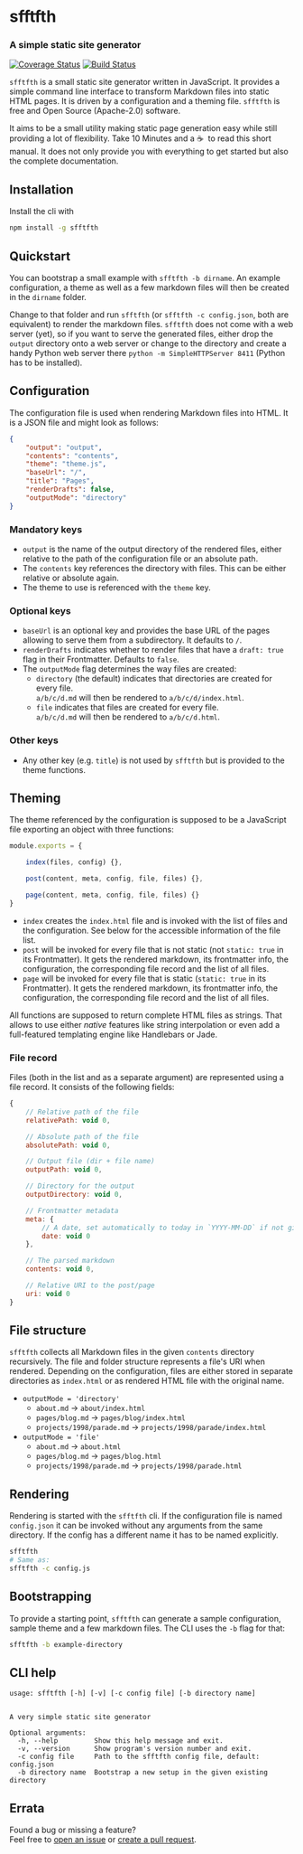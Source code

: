 # sfftfth
### A simple static site generator

[![Coverage Status](https://coveralls.io/repos/github/dak0rn/sfftfth/badge.svg?branch=master)](https://coveralls.io/github/dak0rn/sfftfth?branch=master) [![Build Status](https://travis-ci.org/dak0rn/sfftfth.svg?branch=master)](https://travis-ci.org/dak0rn/sfftfth)

`sfftfth` is a small static site generator written in JavaScript. It provides a simple command line interface to transform Markdown files into static HTML pages. It is driven by a configuration and a theming file. `sfftfth` is free and Open Source (Apache-2.0) software.

It aims to be a small utility making static page generation easy while still providing a lot of flexibility. Take 10 Minutes and a ☕️&nbsp; to read this short manual. It does not only provide you with everything to get started but also the complete documentation.

## Installation

Install the cli with

```bash
npm install -g sfftfth
```


## Quickstart

You can bootstrap a small example with `sfftfth -b dirname`. An example configuration, a theme as well as a few markdown files will then be created in the `dirname` folder.

Change to that folder and run `sfftfth` (or `sfftfth -c config.json`, both are equivalent) to render the markdown files. `sfftfth` does not come with a web server (yet), so if you want to serve the generated files, either drop the `output` directory onto a web server or change to the directory and create a handy Python web server there `python -m SimpleHTTPServer 8411` (Python has to be installed).

## Configuration

The configuration file is used when rendering Markdown files into HTML. It is a JSON file and might
look as follows:

```json
{
    "output": "output",
    "contents": "contents",
    "theme": "theme.js",
    "baseUrl": "/",
    "title": "Pages",
    "renderDrafts": false,
    "outputMode": "directory"
}
```

### Mandatory keys

- `output` is the name of the output directory of the rendered files, either relative to the path of the configuration
  file or an absolute path.
- The `contents` key references the directory with files. This can be either relative or absolute again.
- The theme to use is referenced with the `theme` key.

### Optional keys

- `baseUrl` is an optional key and provides the base URL of the pages allowing to serve them from a
  subdirectory. It defaults to `/`.
- `renderDrafts` indicates whether to render files that have a `draft: true` flag in their Frontmatter.
   Defaults to `false`.
- The `outputMode` flag determines the way files are created:
  - `directory` (the default) indicates that directories are created for every file.<br />
    `a/b/c/d.md` will then be rendered to `a/b/c/d/index.html`.
  - `file` indicates that files are created for every file.<br />
    `a/b/c/d.md` will then be rendered to `a/b/c/d.html`.

### Other keys

- Any other key (e.g. `title`) is not used by `sfftfth` but is provided to the theme functions.

## Theming

The theme referenced by the configuration is supposed to be a JavaScript file exporting an object with
three functions:

```JavaScript
module.exports = {

    index(files, config) {},

    post(content, meta, config, file, files) {},

    page(content, meta, config, file, files) {}
}
```

- `index` creates the `index.html` file and is invoked with the list of files and the configuration.
  See below for the accessible information of the file list.
- `post` will be invoked for every file that is not static (not `static: true` in its Frontmatter). It
  gets the rendered markdown, its frontmatter info, the configuration, the corresponding file record and
  the list of all files.
- `page` will be invoked for every file that is static (`static: true` in its Frontmatter). It
  gets the rendered markdown, its frontmatter info, the configuration, the corresponding file record and
  the list of all files.

All functions are supposed to return complete HTML files as strings. That allows to use either *native* features
like string interpolation or even add a full-featured templating engine like Handlebars or Jade.

### File record

Files (both in the list and as a separate argument) are represented using a file record. It consists of the
following fields:

```javascript
{
    // Relative path of the file
    relativePath: void 0,

    // Absolute path of the file
    absolutePath: void 0,

    // Output file (dir + file name)
    outputPath: void 0,

    // Directory for the output
    outputDirectory: void 0,

    // Frontmatter metadata
    meta: {
        // A date, set automatically to today in `YYYY-MM-DD` if not given
        date: void 0
    },

    // The parsed markdown
    contents: void 0,

    // Relative URI to the post/page
    uri: void 0
}
```

## File structure

`sfftfth` collects all Markdown files in the given `contents` directory recursively.
The file and folder structure represents a file's URI when rendered. Depending on the configuration, files are
either stored in separate directories as `index.html` or as rendered HTML file with the original name.

- `outputMode = 'directory'`
  - `about.md` &rarr; `about/index.html`
  - `pages/blog.md` &rarr; `pages/blog/index.html`
  - `projects/1998/parade.md` &rarr; `projects/1998/parade/index.html`
- `outputMode = 'file'`
  - `about.md` &rarr; `about.html`
  - `pages/blog.md` &rarr; `pages/blog.html`
  - `projects/1998/parade.md` &rarr; `projects/1998/parade.html`

## Rendering

Rendering is started with the `sfftfth` cli. If the configuration file is named `config.json` it can
be invoked without any arguments from the same directory. If the config has a different name it has to be
named explicitly.

```bash
sfftfth
# Same as:
sfftfth -c config.js
```

## Bootstrapping

To provide a starting point, `sfftfth` can generate a sample configuration, sample theme and a few markdown files.
The CLI uses the `-b` flag for that:

```bash
sfftfth -b example-directory
```

## CLI help


    usage: sfftfth [-h] [-v] [-c config file] [-b directory name]


    A very simple static site generator

    Optional arguments:
      -h, --help         Show this help message and exit.
      -v, --version      Show program's version number and exit.
      -c config file     Path to the sfftfth config file, default: config.json
      -b directory name  Bootstrap a new setup in the given existing directory

## Errata

Found a bug or missing a feature?<br />
Feel free to [open an issue](https://github.com/dak0rn/sfftfth/issues) or
[create a pull request](https://github.com/dak0rn/sfftfth/pulls).